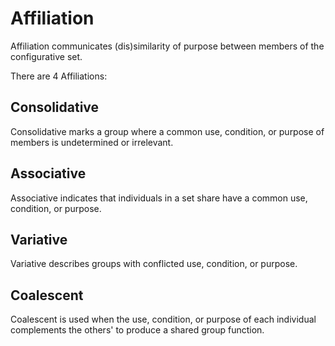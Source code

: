 # Affiliation
Affiliation communicates (dis)similarity of purpose between members of the configurative set.

There are 4 Affiliations:

## Consolidative
Consolidative marks a group where a common use, condition, or purpose of members is undetermined or irrelevant.

## Associative
Associative indicates that individuals in a set share have a common use, condition, or purpose.

## Variative
Variative describes groups with conflicted use, condition, or purpose. 

## Coalescent
Coalescent is used when the use, condition, or purpose of each individual complements the others' to produce a shared group function.

